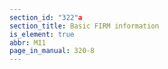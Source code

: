 ```yaml
---
section_id: "322"a
section_title: Basic FIRM information
is_element: true
abbr: MI1
page_in_manual: 320-8
---
```

